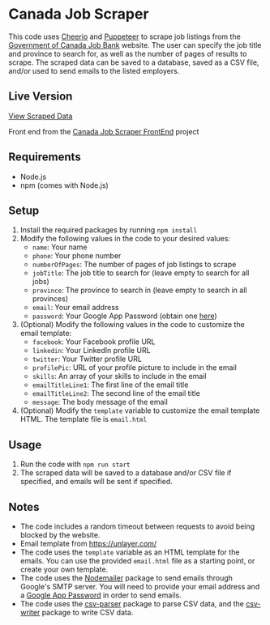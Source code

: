 <h1>Canada Job Scraper</h1>

<p>This code uses <a href="https://cheerio.js.org/">Cheerio</a> and <a href="https://pptr.dev/">Puppeteer</a> to scrape job listings from the <a href="https://www.jobbank.gc.ca">Government of Canada Job Bank</a> website. The user can specify the job title and province to search for, as well as the number of pages of results to scrape. The scraped data can be saved to a database, saved as a CSV file, and/or used to send emails to the listed employers.</p>

<h2>Live Version</h2>

<a href="https://63a8b7f930e20c0a8ee2e308--effortless-peony-c18854.netlify.app/" target="_blank">View Scraped Data</a>
<p>Front end from the <a href="https://github.com/M3D3L/CanadaJobScraperFrontEnd" target="_blank">Canada Job Scraper FrontEnd</a> project</p>

<h2>Requirements</h2>
<ul>
  <li>Node.js</li>
  <li>npm (comes with Node.js)</li>
</ul>

<h2>Setup</h2>
<ol>
  <li>Install the required packages by running <code>npm install</code></li>
  <li>Modify the following values in the code to your desired values:
    <ul>
      <li><code>name</code>: Your name</li>
      <li><code>phone</code>: Your phone number</li>
      <li><code>numberOfPages</code>: The number of pages of job listings to scrape</li>
      <li><code>jobTitle</code>: The job title to search for (leave empty to search for all jobs)</li>
      <li><code>province</code>: The province to search in (leave empty to search in all provinces)</li>
      <li><code>email</code>: Your email address</li>
      <li><code>password</code>: Your Google App Password (obtain one <a href="https://myaccount.google.com/apppasswords">here</a>)</li>
    </ul>
  </li>
  <li>(Optional) Modify the following values in the code to customize the email template:
    <ul>
      <li><code>facebook</code>: Your Facebook profile URL</li>
      <li><code>linkedin</code>: Your LinkedIn profile URL</li>
      <li><code>twitter</code>: Your Twitter profile URL</li>
      <li><code>profilePic</code>: URL of your profile picture to include in the email</li>
      <li><code>skills</code>: An array of your skills to include in the email</li>
      <li><code>emailTitleLine1</code>: The first line of the email title</li>
      <li><code>emailTitleLine2</code>: The second line of the email title</li>
      <li><code>message</code>: The body message of the email</li>
    </ul>
  </li>
  <li>(Optional) Modify the <code>template</code> variable to customize the email template HTML. The template file is <code>email.html</code></li>
</ol>

<h2>Usage</h2>
<ol>
  <li>Run the code with <code>npm run start</code></li>
  <li>The scraped data will be saved to a database and/or CSV file if specified, and emails will be sent if specified.</li>
</ol>

<h2>Notes</h2>
<ul>
  <li>The code includes a random timeout between requests to avoid being blocked by the website.</li>
  <li>Email template from <a href="https://unlayer.com/templates">https://unlayer.com/</a></li>
  <li>The code uses the <code>template</code> variable as an HTML template for the emails. You can use the provided <code>email.html</code> file as a starting point, or create your own template.</li>
  <li>The code uses the <a href="https://nodemailer.com/about/">Nodemailer</a> package to send emails through Google's SMTP server. You will need to provide your email address and a <a href="https://myaccount.google.com/apppasswords">Google App Password</a> in order to send emails.</li>
  <li>The code uses the <a href="https://www.npmjs.com/package/csv-parser">csv-parser</a> package to parse CSV data, and the <a href="https://www.npmjs.com/package/csv-writer">csv-writer</a> package to write CSV data.
  </li>
</ul>